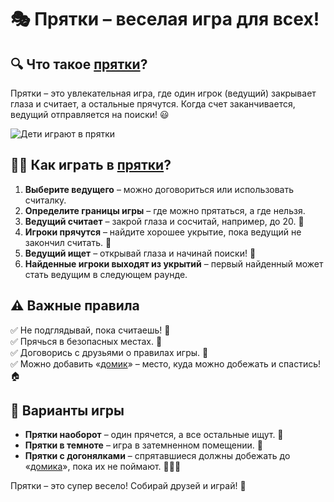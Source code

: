 # 🎭 Прятки – веселая игра для всех!

## 🔍 Что такое [прятки](../../../KIDBOOK/entertainment/active_games/concepts/hide_n_seek.md)?
Прятки – это увлекательная игра, где один игрок (ведущий) закрывает глаза и считает, а остальные прячутся. Когда счет заканчивается, ведущий отправляется на поиски! 😃

![Дети играют в прятки](https://example.com/hide_and_seek.jpg)

## 🏃‍♂️ Как играть в [прятки](../../../KIDBOOK/entertainment/active_games/concepts/hide_n_seek.md)?
1. **Выберите ведущего** – можно договориться или использовать считалку.
2. **Определите границы игры** – где можно прятаться, а где нельзя.
3. **Ведущий считает** – закрой глаза и сосчитай, например, до 20. 🔢
4. **Игроки прячутся** – найдите хорошее укрытие, пока ведущий не закончил считать. 🤫
5. **Ведущий ищет** – открывай глаза и начинай поиски! 👀
6. **Найденные игроки выходят из укрытий** – первый найденный может стать ведущим в следующем раунде.

## ⚠️ Важные правила
✅ Не подглядывай, пока считаешь! 🙈  
✅ Прячься в безопасных местах. 🏡  
✅ Договорись с друзьями о правилах игры. 🤝  
✅ Можно добавить «[домик](../../../KIDBOOK/entertainment/active_games/concepts/home_base.md)» – место, куда можно добежать и спастись! 🏠

## 🎲 Варианты игры
- **Прятки наоборот** – один прячется, а все остальные ищут. 🔄
- **Прятки в темноте** – игра в затемненном помещении. 🌙
- **Прятки с догонялками** – спрятавшиеся должны добежать до «[домика](../../../KIDBOOK/entertainment/active_games/concepts/home_base.md)», пока их не поймают. 🏃‍♀️💨

Прятки – это супер весело! Собирай друзей и играй! 🥳

